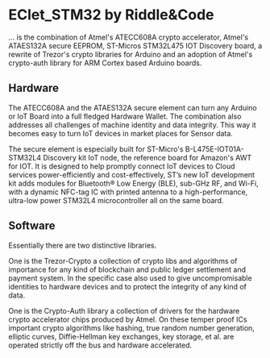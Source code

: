 EClet_STM32 by Riddle&Code 
=====

... is the combination of Atmel's ATECC608A crypto accelerator, Atmel's ATAES132A secure EEPROM, ST-Micros STM32L475 IOT Discovery board, a rewrite of Trezor's crypto libraries for Arduino and an adoption of Atmel's crypto-auth library for ARM Cortex based Arduino boards.

Hardware
---

The ATECC608A and the ATAES132A secure element can turn any Arduino or IoT Board into a full fledged Hardware Wallet. The combination also addresses all challenges of machine identity and data integrity. This way it becomes easy to turn IoT devices in market places for Sensor data.

The secure element is especially built for ST-Micro's B-L475E-IOT01A-STM32L4 Discovery kit IoT node, the reference board for Amazon's AWT for IOT. It is designed to help promptly connect IoT devices to Cloud services power-efficiently and cost-effectively, ST’s new IoT development kit adds modules for Bluetooth® Low Energy (BLE), sub-GHz RF, and Wi-Fi, with a dynamic NFC-tag IC with printed antenna to a high-performance, ultra-low power STM32L4 microcontroller all on the same board.

Software
---

Essentially there are two distinctive libraries. 

One is the Trezor-Crypto a collection of crypto libs and algorithms of importance for any kind of blockchain and public ledger settlement and payment system. In the specific case also used to give uncompromisable identities to hardware devices and to protect the integrity of any kind of data.

One is the Crypto-Auth library a collection of drivers for the hardware crypto accelerator chips produced by Atmel. On these temper proof ICs important crypto algorithms like hashing, true random number generation, elliptic curves, Diffie-Hellman key exchanges, key storage, et al. are operated strictly off the bus and hardware accelerated.


